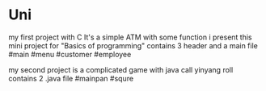 # Uni
my first project with C 
It's a simple ATM with some function 
i present this mini project for "Basics of programming" 
contains 3 header and a main file 
#main
#menu
#customer
#employee

my second project is a complicated game with java call yinyang roll
contains 2 .java file 
#mainpan
#squre
